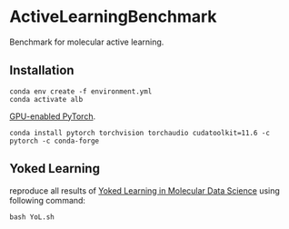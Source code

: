 # ActiveLearningBenchmark
Benchmark for molecular active learning.

## Installation
```commandline
conda env create -f environment.yml
conda activate alb
```
[GPU-enabled PyTorch](https://pytorch.org/get-started/locally/).
```
conda install pytorch torchvision torchaudio cudatoolkit=11.6 -c pytorch -c conda-forge
```
## Yoked Learning
reproduce all results of [Yoked Learning in Molecular Data Science]() using following command:
```commandline
bash YoL.sh
```
